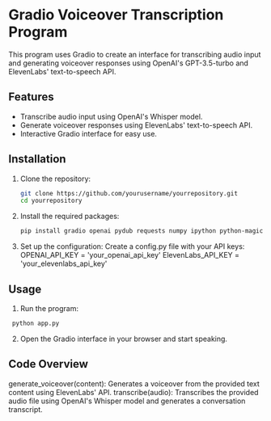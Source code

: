 # Gradio Voiceover Transcription Program

This program uses Gradio to create an interface for transcribing audio input and generating voiceover responses using OpenAI's GPT-3.5-turbo and ElevenLabs' text-to-speech API.

## Features
- Transcribe audio input using OpenAI's Whisper model.
- Generate voiceover responses using ElevenLabs' text-to-speech API.
- Interactive Gradio interface for easy use.

## Installation
1. Clone the repository:
   ```bash
   git clone https://github.com/yourusername/yourrepository.git
   cd yourrepository
   ```
2. Install the required packages:
   ```bash
   pip install gradio openai pydub requests numpy ipython python-magic

   ```
3. Set up the configuration:
Create a config.py file with your API keys:
OPENAI_API_KEY = 'your_openai_api_key'
ElevenLabs_API_KEY = 'your_elevenlabs_api_key'

## Usage
1. Run the program:
  ```bash
   python app.py
   ```
2. Open the Gradio interface in your browser and start speaking.

## Code Overview
generate_voiceover(content): Generates a voiceover from the provided text content using ElevenLabs' API.
transcribe(audio): Transcribes the provided audio file using OpenAI's Whisper model and generates a conversation transcript.




   
